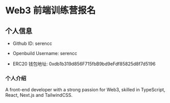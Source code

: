 # Web3 前端训练营报名

## 个人信息

* Github ID: serencc

* Openbuild Username: serencc

* ERC20 钱包地址: 0xdb1b319d856F715fbB9bd9eFdf85825d8f7d5196

### 个人介绍

A front-end developer with a strong passion for Web3, skilled in TypeScript, React, Next.js and TailwindCSS.